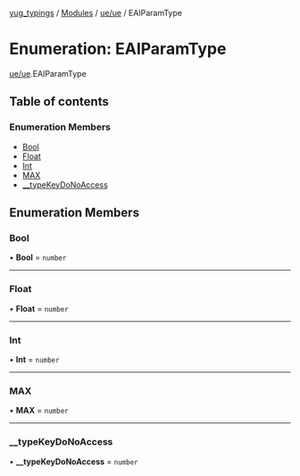 [yug_typings](../README.md) / [Modules](../modules.md) / [ue/ue](../modules/ue_ue.md) / EAIParamType

# Enumeration: EAIParamType

[ue/ue](../modules/ue_ue.md).EAIParamType

## Table of contents

### Enumeration Members

- [Bool](ue_ue.EAIParamType.md#bool)
- [Float](ue_ue.EAIParamType.md#float)
- [Int](ue_ue.EAIParamType.md#int)
- [MAX](ue_ue.EAIParamType.md#max)
- [\_\_typeKeyDoNoAccess](ue_ue.EAIParamType.md#__typekeydonoaccess)

## Enumeration Members

### Bool

• **Bool** = `number`

___

### Float

• **Float** = `number`

___

### Int

• **Int** = `number`

___

### MAX

• **MAX** = `number`

___

### \_\_typeKeyDoNoAccess

• **\_\_typeKeyDoNoAccess** = `number`
